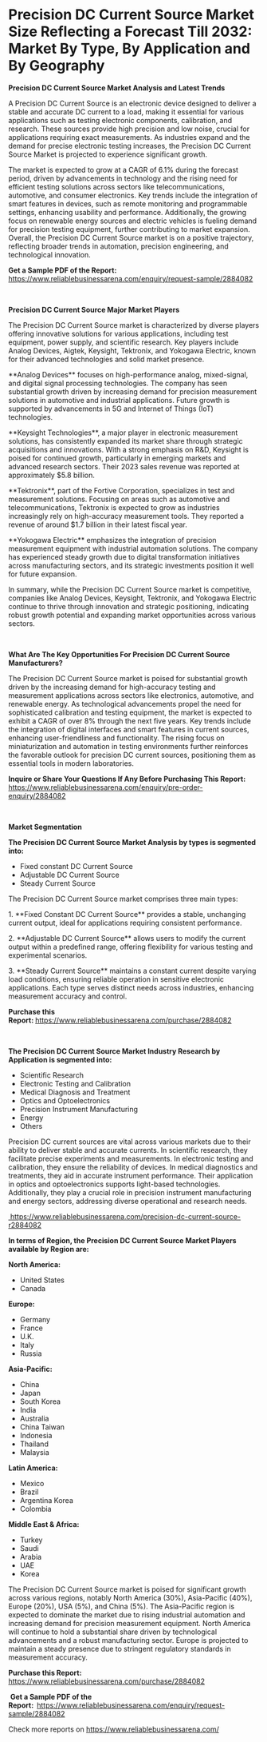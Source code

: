 <p><h1>Precision DC Current Source Market Size Reflecting a Forecast Till 2032: Market By Type, By Application and By Geography</h1></p><p><strong>Precision DC Current Source Market Analysis and Latest Trends</strong></p>
<p><p>A Precision DC Current Source is an electronic device designed to deliver a stable and accurate DC current to a load, making it essential for various applications such as testing electronic components, calibration, and research. These sources provide high precision and low noise, crucial for applications requiring exact measurements. As industries expand and the demand for precise electronic testing increases, the Precision DC Current Source Market is projected to experience significant growth.</p><p>The market is expected to grow at a CAGR of 6.1% during the forecast period, driven by advancements in technology and the rising need for efficient testing solutions across sectors like telecommunications, automotive, and consumer electronics. Key trends include the integration of smart features in devices, such as remote monitoring and programmable settings, enhancing usability and performance. Additionally, the growing focus on renewable energy sources and electric vehicles is fueling demand for precision testing equipment, further contributing to market expansion. Overall, the Precision DC Current Source market is on a positive trajectory, reflecting broader trends in automation, precision engineering, and technological innovation.</p></p>
<p><strong>Get a Sample PDF of the Report:&nbsp;</strong> <a href="https://www.reliablebusinessarena.com/enquiry/request-sample/2884082?utm_campaign=3021&utm_medium=2&utm_source=Github&utm_content=ia&utm_term=13032025&utm_id=precision-dc-current-source">https://www.reliablebusinessarena.com/enquiry/request-sample/2884082</a></p>
<p>&nbsp;</p>
<p><strong>Precision DC Current Source Major Market Players</strong></p>
<p><p>The Precision DC Current Source market is characterized by diverse players offering innovative solutions for various applications, including test equipment, power supply, and scientific research. Key players include Analog Devices, Aigtek, Keysight, Tektronix, and Yokogawa Electric, known for their advanced technologies and solid market presence.</p><p>**Analog Devices** focuses on high-performance analog, mixed-signal, and digital signal processing technologies. The company has seen substantial growth driven by increasing demand for precision measurement solutions in automotive and industrial applications. Future growth is supported by advancements in 5G and Internet of Things (IoT) technologies.</p><p>**Keysight Technologies**, a major player in electronic measurement solutions, has consistently expanded its market share through strategic acquisitions and innovations. With a strong emphasis on R&D, Keysight is poised for continued growth, particularly in emerging markets and advanced research sectors. Their 2023 sales revenue was reported at approximately $5.8 billion.</p><p>**Tektronix**, part of the Fortive Corporation, specializes in test and measurement solutions. Focusing on areas such as automotive and telecommunications, Tektronix is expected to grow as industries increasingly rely on high-accuracy measurement tools. They reported a revenue of around $1.7 billion in their latest fiscal year.</p><p>**Yokogawa Electric** emphasizes the integration of precision measurement equipment with industrial automation solutions. The company has experienced steady growth due to digital transformation initiatives across manufacturing sectors, and its strategic investments position it well for future expansion.</p><p>In summary, while the Precision DC Current Source market is competitive, companies like Analog Devices, Keysight, Tektronix, and Yokogawa Electric continue to thrive through innovation and strategic positioning, indicating robust growth potential and expanding market opportunities across various sectors.</p></p>
<p>&nbsp;</p>
<p><strong>What Are The Key Opportunities For Precision DC Current Source Manufacturers?</strong></p>
<p><p>The Precision DC Current Source market is poised for substantial growth driven by the increasing demand for high-accuracy testing and measurement applications across sectors like electronics, automotive, and renewable energy. As technological advancements propel the need for sophisticated calibration and testing equipment, the market is expected to exhibit a CAGR of over 8% through the next five years. Key trends include the integration of digital interfaces and smart features in current sources, enhancing user-friendliness and functionality. The rising focus on miniaturization and automation in testing environments further reinforces the favorable outlook for precision DC current sources, positioning them as essential tools in modern laboratories.</p></p>
<p><strong>Inquire or Share Your Questions If Any Before Purchasing This Report:</strong> <a href="https://www.reliablebusinessarena.com/enquiry/pre-order-enquiry/2884082?utm_campaign=3021&utm_medium=2&utm_source=Github&utm_content=ia&utm_term=13032025&utm_id=precision-dc-current-source">https://www.reliablebusinessarena.com/enquiry/pre-order-enquiry/2884082</a></p>
<p>&nbsp;</p>
<p><strong>Market Segmentation</strong></p>
<p><strong>The Precision DC Current Source Market Analysis by types is segmented into:</strong></p>
<p><ul><li>Fixed constant DC Current Source</li><li>Adjustable DC Current Source</li><li>Steady Current Source</li></ul></p>
<p><p>The Precision DC Current Source market comprises three main types: </p><p>1. **Fixed Constant DC Current Source** provides a stable, unchanging current output, ideal for applications requiring consistent performance.</p><p>  </p><p>2. **Adjustable DC Current Source** allows users to modify the current output within a predefined range, offering flexibility for various testing and experimental scenarios.</p><p>3. **Steady Current Source** maintains a constant current despite varying load conditions, ensuring reliable operation in sensitive electronic applications. Each type serves distinct needs across industries, enhancing measurement accuracy and control.</p></p>
<p><strong>Purchase this Report:&nbsp;</strong><a href="https://www.reliablebusinessarena.com/purchase/2884082?utm_campaign=3021&utm_medium=2&utm_source=Github&utm_content=ia&utm_term=13032025&utm_id=precision-dc-current-source">https://www.reliablebusinessarena.com/purchase/2884082</a></p>
<p>&nbsp;</p>
<p><strong>The Precision DC Current Source Market Industry Research by Application is segmented into:</strong></p>
<p><ul><li>Scientific Research</li><li>Electronic Testing and Calibration</li><li>Medical Diagnosis and Treatment</li><li>Optics and Optoelectronics</li><li>Precision Instrument Manufacturing</li><li>Energy</li><li>Others</li></ul></p>
<p><p>Precision DC current sources are vital across various markets due to their ability to deliver stable and accurate currents. In scientific research, they facilitate precise experiments and measurements. In electronic testing and calibration, they ensure the reliability of devices. In medical diagnostics and treatments, they aid in accurate instrument performance. Their application in optics and optoelectronics supports light-based technologies. Additionally, they play a crucial role in precision instrument manufacturing and energy sectors, addressing diverse operational and research needs.</p></p>
<p><a href="https://www.reliablebusinessarena.com/precision-dc-current-source-r2884082?utm_campaign=3021&utm_medium=2&utm_source=Github&utm_content=ia&utm_term=13032025&utm_id=precision-dc-current-source">&nbsp;https://www.reliablebusinessarena.com/precision-dc-current-source-r2884082</a></p>
<p><strong>In terms of Region, the Precision DC Current Source Market Players available by Region are:</strong></p>
<p>
    <p> <strong> North America: </strong>
        <ul>
            <li>United States</li>
            <li>Canada</li>
        </ul>
        </p> 
    <p> <strong> Europe: </strong>
        <ul>
            <li>Germany</li>
            <li>France</li>
            <li>U.K.</li>
            <li>Italy</li>
            <li>Russia</li>
        </ul>
        </p> 
    <p> <strong> Asia-Pacific: </strong>
        <ul>
            <li>China</li>
            <li>Japan</li>
            <li>South Korea</li>
            <li>India</li>
            <li>Australia</li>
            <li>China Taiwan</li>
            <li>Indonesia</li>
            <li>Thailand</li>
            <li>Malaysia</li>
        </ul>
        </p> 
    <p> <strong> Latin America: </strong>
        <ul>
            <li>Mexico</li>
            <li>Brazil</li>
            <li>Argentina Korea</li>
            <li>Colombia</li>
        </ul>
        </p> 
    <p> <strong> Middle East & Africa: </strong>
        <ul>
            <li>Turkey</li>
            <li>Saudi</li>
            <li>Arabia</li>
            <li>UAE</li>
            <li>Korea</li>
        </ul>
    </p>
    </p>
<p><p>The Precision DC Current Source market is poised for significant growth across various regions, notably North America (30%), Asia-Pacific (40%), Europe (20%), USA (5%), and China (5%). The Asia-Pacific region is expected to dominate the market due to rising industrial automation and increasing demand for precision measurement equipment. North America will continue to hold a substantial share driven by technological advancements and a robust manufacturing sector. Europe is projected to maintain a steady presence due to stringent regulatory standards in measurement accuracy.</p></p>
<p><strong>Purchase this Report: </strong><a href="https://www.reliablebusinessarena.com/purchase/2884082?utm_campaign=3021&utm_medium=2&utm_source=Github&utm_content=ia&utm_term=13032025&utm_id=precision-dc-current-source">https://www.reliablebusinessarena.com/purchase/2884082</a></p>
<p>&nbsp;<strong>Get a Sample PDF of the Report:&nbsp;&nbsp;</strong><a href="https://www.reliablebusinessarena.com/enquiry/request-sample/2884082?utm_campaign=3021&utm_medium=2&utm_source=Github&utm_content=ia&utm_term=13032025&utm_id=precision-dc-current-source">https://www.reliablebusinessarena.com/enquiry/request-sample/2884082</a></p>
<p><strong></strong></p>
<p>Check more reports on <a href="https://www.reliablebusinessarena.com/?utm_campaign=3021&utm_medium=2&utm_source=Github&utm_content=ia&utm_term=13032025&utm_id=precision-dc-current-source">https://www.reliablebusinessarena.com/</a></p>